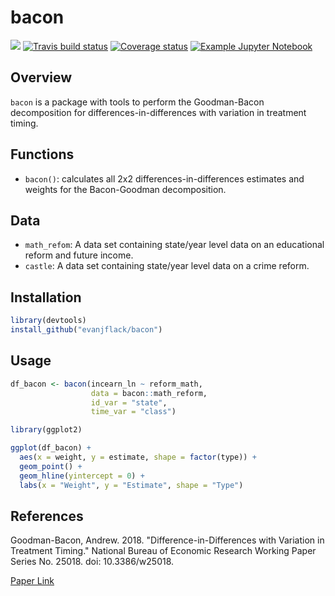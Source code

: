 # bacon

![](https://github.com/evanjflack/bacon/workflows/R-CMD-check/badge.svg)
[![Travis build status](https://travis-ci.org/evanjflack/bacon.svg?branch=master)](https://travis-ci.org/evanjflack/bacon)
[![Coverage status](https://codecov.io/gh/evanjflack/bacon/branch/master/graph/badge.svg)](https://codecov.io/github/evanjflack/bacon?branch=master)
[![Example Jupyter Notebook](https://mybinder.org/badge_logo.svg)](https://mybinder.org/v2/gh/evanjflack/bacon/master?filepath=index.ipynb)

## Overview

`bacon` is a package with tools to perform the Goodman-Bacon decomposition for differences-in-differences with variation in treatment timing.

## Functions
* `bacon()`: calculates all 2x2 differences-in-differences estimates and weights for the Bacon-Goodman decomposition.

## Data
* `math_refom`: A data set containing state/year level data on an educational reform and future income.
* `castle`: A data set containing state/year level data on a crime reform.

## Installation
``` r
library(devtools)
install_github("evanjflack/bacon")
```

## Usage
```r
df_bacon <- bacon(incearn_ln ~ reform_math,
                  data = bacon::math_reform,
                  id_var = "state",
                  time_var = "class")

library(ggplot2)

ggplot(df_bacon) +
  aes(x = weight, y = estimate, shape = factor(type)) +
  geom_point() +
  geom_hline(yintercept = 0) +
  labs(x = "Weight", y = "Estimate", shape = "Type")
```

## References
Goodman-Bacon, Andrew. 2018. "Difference-in-Differences with Variation in Treatment Timing." National Bureau
of Economic Research Working Paper Series No. 25018. doi: 10.3386/w25018.

[Paper Link](https://cdn.vanderbilt.edu/vu-my/wp-content/uploads/sites/2318/2019/07/29170757/ddtiming_7_29_2019.pdf)
